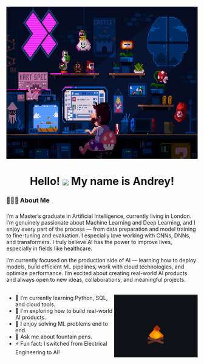 <br clear="both">

<div align="center">
  <img height="400" width="950" src="./assets/225813708-98b745f2-7d22-48cf-9150-083f1b00d6c9.gif" />
</div>

###

<h1 align="center">
  Hello!
  <img src="https://user-images.githubusercontent.com/18350557/176309783-0785949b-9127-417c-8b55-ab5a4333674e.gif" width="40" style="vertical-align: middle;" />
  My name is Andrey!
</h1>

###

<h3 align="left">🧑🏻‍💻 About Me </h3>

###

<p align="left">I’m a Master’s graduate in Artificial Intelligence, currently living in London. I’m genuinely passionate about Machine Learning and Deep Learning, and I enjoy every part of the process — from data preparation and model training to fine-tuning and evaluation. I especially love working with CNNs, DNNs, and transformers. I truly believe AI has the power to improve lives, especially in fields like healthcare.

I’m currently focused on the production side of AI — learning how to deploy models, build efficient ML pipelines, work with cloud technologies, and optimize performance. I’m excited about creating real-world AI products and always open to new ideas, collaborations, and meaningful projects.<br><br>

<img align="right" src="./assets/213911110-aedbef38-a29f-4b6b-a65c-11608b4f75a5.gif" width="220" />

- 🌱 I’m currently learning Python, SQL, and cloud tools.
- 🔭 I'm exploring how to build real-world AI products.
- 🎯 I enjoy solving ML problems end to end.
- 💬 Ask me about fountain pens.
- ⚡ Fun fact: I switched from Electrical Engineering to AI!



